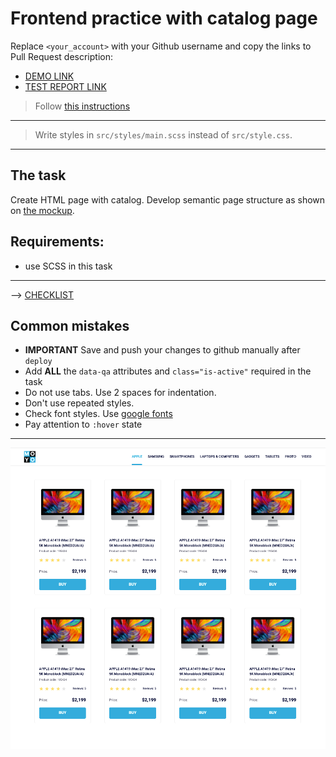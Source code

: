# Frontend practice with catalog page
Replace `<your_account>` with your Github username and copy the links to Pull Request description:
- [DEMO LINK](https://Lenur29.github.io/layout_catalog/)
- [TEST REPORT LINK](https://Lenur29.github.io/layout_catalog/report/html_report/)

> Follow [this instructions](https://github.com/mate-academy/layout_task-guideline#how-to-solve-the-layout-tasks-on-github)
___
> Write styles in `src/styles/main.scss` instead of `src/style.css`.
___

## The task
Create HTML page with catalog. Develop semantic page structure as shown on [the mockup](https://www.figma.com/file/euXjY316CHKYkPRO1K0kjLsF/Moyo-Catalog?node-id=0%3A1).

## Requirements:
- use SCSS in this task
<!-- - pay attention the mock is responsive. Develop the layout to fit on `1024px` and `1200px` the same as on the mock. -->
<!-- - reset browser's default margins -->
<!-- - use images from [src/images](src/images) -->
<!-- - use semantic tags. `<header>`, `<nav>`, `main` -->
<!-- - pay attention to the shadow below the header -->
<!-- - reuse the card from [Product cards](https://github.com/mate-academy/layout_product-cards#product-cards) -->
<!-- - reuse the header from [Moyo header](https://github.com/mate-academy/layout_moyo-header#moyo-header) -->
<!-- - card's width is `200px` inluding borders -->
<!-- - add attribute `data-qa="nav-hover"` to the 4th nav link for testing (`Ноутбуки и компьютеры`) -->
<!-- - add attribute `data-qa="card"` to the first card -->
<!-- - add attribute `data-qa="card-hover"` to the link `Купить` inside first card -->
<!-- - use class `is-active` for `apple` link -->
---
--> [CHECKLIST](https://github.com/mate-academy/layout_catalog/blob/master/checklist.md)


## Common mistakes
- **IMPORTANT** Save and push your changes to github manually after `deploy`
- Add **ALL** the `data-qa` attributes and `class="is-active"` required in the task
- Do not use tabs. Use 2 spaces for indentation.
- Don't use repeated styles.
- Check font styles. Use [google fonts](https://fonts.google.com/)
- Pay attention to `:hover` state

---
![screenshot](./references/catalog-example.png)
